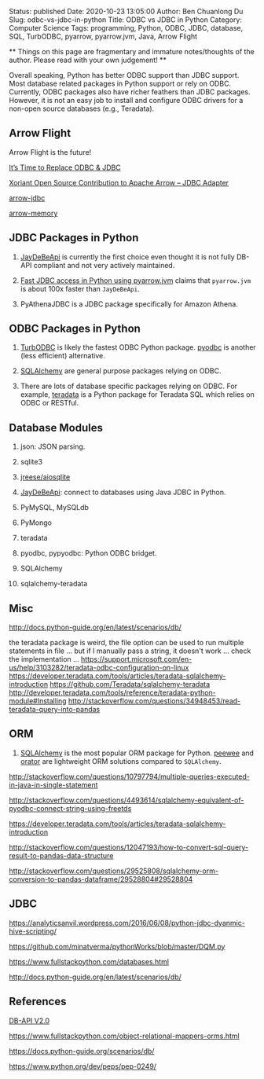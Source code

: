 Status: published
Date: 2020-10-23 13:05:00
Author: Ben Chuanlong Du
Slug: odbc-vs-jdbc-in-python
Title: ODBC vs JDBC in Python
Category: Computer Science
Tags: programming, Python, ODBC, JDBC, database, SQL, TurbODBC, pyarrow, pyarrow.jvm, Java, Arrow Flight

**
Things on this page are
fragmentary and immature notes/thoughts of the author.
Please read with your own judgement!
**

Overall speaking,
Python has better ODBC support than JDBC support.
Most database related packages in Python support or rely on ODBC.
Currently, 
ODBC packages also have richer feathers than JDBC packages.
However,
it is not an easy job to install and configure ODBC drivers for a non-open source databases (e.g., Teradata).


## Arrow Flight 

Arrow Flight is the future!

[It’s Time to Replace ODBC & JDBC](https://www.dremio.com/is-time-to-replace-odbc-jdbc/)

[Xoriant Open Source Contribution to Apache Arrow – JDBC Adapter](https://www.xoriant.com/blog/big-data-analytics/xoriant-open-source-contribution-apache-arrow-jdbc-adapter.html)

[arrow-jdbc](https://mvnrepository.com/artifact/org.apache.arrow/arrow-jdbc/2.0.0)

[arrow-memory](https://mvnrepository.com/artifact/org.apache.arrow/arrow-memory/2.0.0)

## JDBC Packages in Python

1. [JayDeBeApi](https://github.com/baztian/jaydebeapi)
    is currently the first choice 
    even thought it is not fully DB-API compliant
    and not very actively maintained.

2. [Fast JDBC access in Python using pyarrow.jvm](https://uwekorn.com/2019/11/17/fast-jdbc-access-in-python-using-pyarrow-jvm.html)
    claims that `pyarrow.jvm` is about 100x faster than `JayDeBeApi`.

4. PyAthenaJDBC is a JDBC package specifically for Amazon Athena.

## ODBC Packages in Python

1. [TurbODBC](https://github.com/blue-yonder/turbodbc)
    is likely the fastest ODBC Python package.
    [pyodbc](https://github.com/mkleehammer/pyodbc)
    is another (less efficient) alternative.

2. [SQLAlchemy](https://github.com/sqlalchemy/sqlalchemy)
    are general purpose packages relying on ODBC.

2. There are lots of database specific packages relying on ODBC.
    For example,
    [teradata](https://github.com/Teradata/PyTd)
    is a Python package for Teradata SQL which relies on ODBC or RESTful.

## Database Modules

1. json: JSON parsing.

2. sqlite3

3. [jreese/aiosqlite](https://github.com/jreese/aiosqlite)

3. [JayDeBeApi](https://github.com/baztian/jaydebeapi): connect to databases using Java JDBC in Python.

4. PyMySQL, MySQLdb

5. PyMongo

6. teradata

7. pyodbc, pypyodbc: Python ODBC bridget.

8. SQLAlchemy

9. sqlalchemy-teradata


## Misc

http://docs.python-guide.org/en/latest/scenarios/db/


the teradata package is weird, the file option can be used to run multiple statements in file ...
but if I manually pass a string, it doesn't work ... check the implementation ...
https://support.microsoft.com/en-us/help/3103282/teradata-odbc-configuration-on-linux
https://developer.teradata.com/tools/articles/teradata-sqlalchemy-introduction
https://github.com/Teradata/sqlalchemy-teradata
http://developer.teradata.com/tools/reference/teradata-python-module#Installing
http://stackoverflow.com/questions/34948453/read-teradata-query-into-pandas


## ORM

1. [SQLAlchemy](https://www.sqlalchemy.org/)
    is the most popular ORM package for Python.
    [peewee](https://github.com/coleifer/peewee)
    and
    [orator](https://github.com/sdispater/orator)
    are lightweight ORM solutions compared to `SQLAlchemy`.


http://stackoverflow.com/questions/10797794/multiple-queries-executed-in-java-in-single-statement

http://stackoverflow.com/questions/4493614/sqlalchemy-equivalent-of-pyodbc-connect-string-using-freetds

https://developer.teradata.com/tools/articles/teradata-sqlalchemy-introduction

http://stackoverflow.com/questions/12047193/how-to-convert-sql-query-result-to-pandas-data-structure

http://stackoverflow.com/questions/29525808/sqlalchemy-orm-conversion-to-pandas-dataframe/29528804#29528804


## JDBC

https://analyticsanvil.wordpress.com/2016/06/08/python-jdbc-dyanmic-hive-scripting/

https://github.com/minatverma/pythonWorks/blob/master/DQM.py

https://www.fullstackpython.com/databases.html

http://docs.python-guide.org/en/latest/scenarios/db/

## References

[DB-API V2.0](https://www.python.org/dev/peps/pep-0249/)

https://www.fullstackpython.com/object-relational-mappers-orms.html

https://docs.python-guide.org/scenarios/db/

https://www.python.org/dev/peps/pep-0249/
